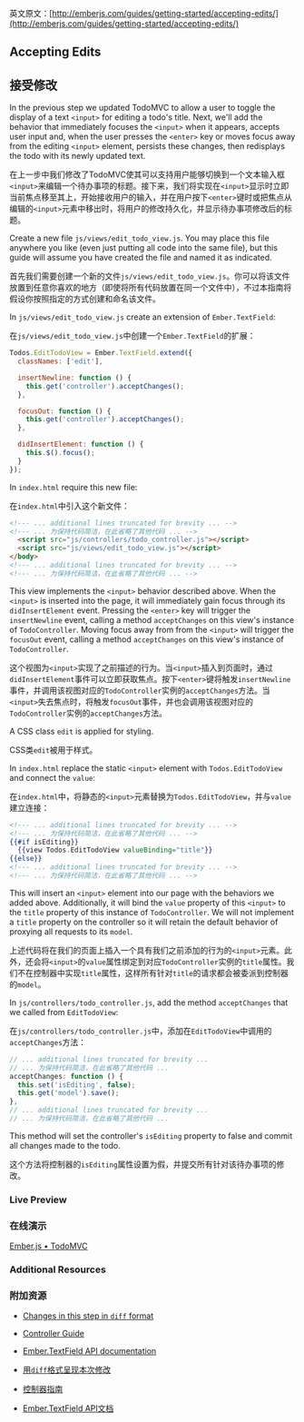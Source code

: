 英文原文：[http://emberjs.com/guides/getting-started/accepting-edits/](http://emberjs.com/guides/getting-started/accepting-edits/)

## Accepting Edits

## 接受修改

In the previous step we updated TodoMVC to allow a user to toggle the display of a text `<input>` for editing a todo's title. Next, we'll add the behavior that immediately focuses the `<input>` when it appears, accepts user input and, when the user presses the `<enter>` key or moves focus away from the editing `<input>` element, persists these changes, then redisplays the todo with its newly updated text.

在上一步中我们修改了TodoMVC使其可以支持用户能够切换到一个文本输入框`<input>`来编辑一个待办事项的标题。接下来，我们将实现在`<input>`显示时立即当前焦点移至其上，开始接收用户的输入，并在用户按下`<enter>`键时或把焦点从编辑的`<input>`元素中移出时，将用户的修改持久化，并显示待办事项修改后的标题。

Create a new file `js/views/edit_todo_view.js`. You may place this file anywhere you like (even just putting all code into the same file), but this guide will assume you have created the file and named it as indicated.

首先我们需要创建一个新的文件`js/views/edit_todo_view.js`。你可以将该文件放置到任意你喜欢的地方（即使将所有代码放置在同一个文件中），不过本指南将假设你按照指定的方式创建和命名该文件。

In `js/views/edit_todo_view.js` create an extension of `Ember.TextField`:

在`js/views/edit_todo_view.js`中创建一个`Ember.TextField`的扩展：

```javascript
Todos.EditTodoView = Ember.TextField.extend({
  classNames: ['edit'],

  insertNewline: function () {
    this.get('controller').acceptChanges();
  },

  focusOut: function () {
    this.get('controller').acceptChanges();
  },

  didInsertElement: function () {
    this.$().focus();
  }
});
```

In `index.html` require this new file:

在`index.html`中引入这个新文件：

```html
<!--- ... additional lines truncated for brevity ... -->
<!--- ... 为保持代码简洁，在此省略了其他代码 ... -->
  <script src="js/controllers/todo_controller.js"></script>
  <script src="js/views/edit_todo_view.js"></script>
</body>
<!--- ... additional lines truncated for brevity ... -->
<!--- ... 为保持代码简洁，在此省略了其他代码 ... -->
```

This view implements the `<input>` behavior described above. When the `<input>` is inserted into the page, it will immediately gain focus through its `didInsertElement` event. Pressing the `<enter>` key  will trigger the `insertNewline` event, calling a method `acceptChanges` on this view's instance of `TodoController`. Moving focus away from from the `<input>` will trigger the `focusOut` event, calling a method `acceptChanges` on this view's instance of `TodoController`.

这个视图为`<input>`实现了之前描述的行为。当`<input>`插入到页面时，通过`didInsertElement`事件可以立即获取焦点。按下`<enter>`键将触发`insertNewline`事件，并调用该视图对应的`TodoController`实例的`acceptChanges`方法。当`<input>`失去焦点时，将触发`focusOut`事件，并也会调用该视图对应的`TodoController`实例的`acceptChanges`方法。

A CSS class `edit` is applied for styling.

CSS类`edit`被用于样式。

In `index.html` replace the static `<input>` element with `Todos.EditTodoView` and connect the `value`:

在`index.html`中，将静态的`<input>`元素替换为`Todos.EditTodoView`，并与`value`建立连接：

```handlebars
<!--- ... additional lines truncated for brevity ... -->
<!--- ... 为保持代码简洁，在此省略了其他代码 ... -->
{{#if isEditing}}
  {{view Todos.EditTodoView valueBinding="title"}}
{{else}}
<!--- ... additional lines truncated for brevity ... -->
<!--- ... 为保持代码简洁，在此省略了其他代码 ... -->
```

This will insert an `<input>` element into our page with the behaviors we added above. Additionally, it will bind the `value` property of this `<input>` to the `title` property of this instance of `TodoController`. We will not implement a `title` property on the controller so it will retain the default behavior of proxying all requests to its `model`. 

上述代码将在我们的页面上插入一个具有我们之前添加的行为的`<input>`元素。此外，还会将`<input>`的`value`属性绑定到对应`TodoController`实例的`title`属性。我们不在控制器中实现`title`属性，这样所有针对`title`的请求都会被委派到控制器的`model`。


In `js/controllers/todo_controller.js`, add the method `acceptChanges` that we called from `EditTodoView`:

在`js/controllers/todo_controller.js`中，添加在`EditTodoView`中调用的`acceptChanges`方法：

```javascript
// ... additional lines truncated for brevity ...
// ... 为保持代码简洁，在此省略了其他代码 ...
acceptChanges: function () {
  this.set('isEditing', false);
  this.get('model').save();
},
// ... additional lines truncated for brevity ...
// ... 为保持代码简洁，在此省略了其他代码 ...
```

This method will set the controller's `isEditing` property to false and commit all changes made to the todo.

这个方法将控制器的`isEditing`属性设置为假，并提交所有针对该待办事项的修改。

### Live Preview

### 在线演示

<a class="jsbin-embed" href="http://jsbin.com/ecicok/2/embed?live">Ember.js • TodoMVC</a><script src="http://static.jsbin.com/js/embed.js"></script>

### Additional Resources

### 附加资源

  * [Changes in this step in `diff` format](https://github.com/emberjs/quickstart-code-sample/commit/70eb45e2e69e6bbc30a7d8b69812c6696bbc8cd3)
  * [Controller Guide](/guides/controllers)
  * [Ember.TextField API documentation](http://emberjs.com/api/classes/Ember.TextField.html)

  * [用`diff`格式呈现本次修改](https://github.com/emberjs/quickstart-code-sample/commit/70eb45e2e69e6bbc30a7d8b69812c6696bbc8cd3)
  * [控制器指南](/guides/controllers)
  * [Ember.TextField API文档](http://emberjs.com/api/classes/Ember.TextField.html)
